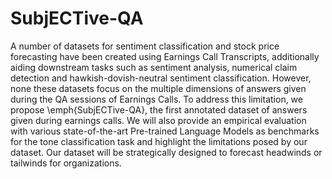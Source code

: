 # SubjECTive-QA

A number of datasets for sentiment classification and stock price forecasting have been created using Earnings Call Transcripts, additionally aiding downstream tasks such as sentiment analysis, numerical claim detection and hawkish-dovish-neutral sentiment classification. However, none these datasets focus on the multiple dimensions of answers given during the QA sessions of Earnings Calls. To address this limitation, we propose \emph{SubjECTive-QA}, the first annotated dataset of answers given during earnings calls. We will also provide an empirical evaluation with various state-of-the-art Pre-trained Language Models as benchmarks for the tone classification task and highlight the limitations posed by our dataset. Our dataset will be strategically designed to forecast headwinds or tailwinds for organizations.
